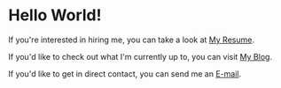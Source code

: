 # Hello World!

If you're interested in hiring me, you can take a look at [My Resume](https://jeremiah-atwell.com/resume.pdf).

If you'd like to check out what I'm currently up to, you can visit [My Blog](https://mai-gh.github.io/blog/).

If you'd like to get in direct contact, you can send me an [E-mail](mailto:jea989@gmail.com?subject=I%20found%20your%20github%20page&body=Hi%20Mai!).
